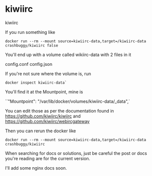 # kiwiirc
kiwiirc

If you run something like

```
docker run --rm --mount source=kiwiirc-data,target=/kiwiirc-data crashbuggy/kiwiirc false
```
You'll end up with a volume called wikiirc-data with 2 files in it

config.conf
config.json

If you're not sure where the volume is, run

```
docker inspect kiwiirc-data`
```

You'll find it at the Mountpoint, mine is

``"Mountpoint": "/var/lib/docker/volumes/kiwiirc-data/_data",`


You can edit those as per the documentation found in https://github.com/kiwiirc/kiwiirc and
https://github.com/kiwiirc/webircgateway

Then you can rerun the docker like

```
docker run --rm --mount source=kiwiirc-data,target=/kiwiirc-data crashbuggy/kiwiirc
```

When searching for docs or solutions, just be careful the post or docs you're reading are for
the current version.

I'll add some nginx docs soon.